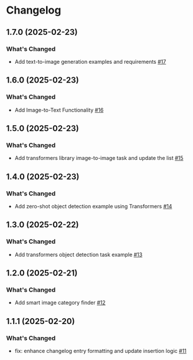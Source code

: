 # Changelog

## 1.7.0 (2025-02-23)

### What's Changed

- Add text-to-image generation examples and requirements [#17](https://github.com/foyzulkarim/transformers-tasks/pull/17)


## 1.6.0 (2025-02-23)

### What's Changed

- Add Image-to-Text Functionality [#16](https://github.com/foyzulkarim/transformers-tasks/pull/16)


## 1.5.0 (2025-02-23)

### What's Changed

- Add transformers library image-to-image task and update the list [#15](https://github.com/foyzulkarim/transformers-tasks/pull/15)


## 1.4.0 (2025-02-23)

### What's Changed

- Add zero-shot object detection example using Transformers [#14](https://github.com/foyzulkarim/transformers-tasks/pull/14)


## 1.3.0 (2025-02-22)

### What's Changed

- Add transformers object detection task example [#13](https://github.com/foyzulkarim/transformers-tasks/pull/13)


## 1.2.0 (2025-02-21)

### What's Changed

- Add smart image category finder [#12](https://github.com/foyzulkarim/ai-course-practice/pull/12)


## 1.1.1 (2025-02-20)

### What's Changed

- fix: enhance changelog entry formatting and update insertion logic [#11](https://github.com/foyzulkarim/ai-course-practice/pull/11)

